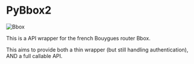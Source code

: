 # PyBbox2

![Bbox](http://www.bbox-actus.com/img/upload/bbox-sensation-adsl-modem.jpg)

This is a API wrapper for the french Bouygues router Bbox.

This aims to provide both a thin wrapper (but still handling authentication), AND
a full callable API.
